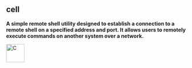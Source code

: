 ## cell

**A simple remote shell utility designed to establish a connection to a remote shell on a specified address and port. It allows users to remotely execute commands on another system over a network.** 

<img src="https://user-images.githubusercontent.com/69394316/229928414-12a215e7-931f-4bd9-93fd-0171607b7823.png" alt="C" width="50" height="50" />
